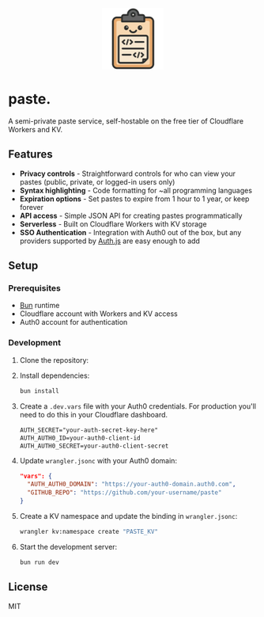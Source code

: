 <p align="center">
   <img src="src/lib/assets/logo.webp" height="125px">
</p>

# paste.

A semi-private paste service, self-hostable on the free tier of Cloudflare Workers and KV.

## Features

- **Privacy controls** - Straightforward controls for who can view your pastes (public, private, or logged-in users only)
- **Syntax highlighting** - Code formatting for ~all programming languages
- **Expiration options** - Set pastes to expire from 1 hour to 1 year, or keep forever
- **API access** - Simple JSON API for creating pastes programmatically
- **Serverless** - Built on Cloudflare Workers with KV storage
- **SSO Authentication** - Integration with Auth0 out of the box, but any providers supported by [Auth.js](https://authjs.dev/) are easy enough to add

## Setup

### Prerequisites

- [Bun](https://bun.sh) runtime
- Cloudflare account with Workers and KV access
- Auth0 account for authentication

### Development

1. Clone the repository:
2. Install dependencies:
   ```bash
   bun install
   ```

3. Create a `.dev.vars` file with your Auth0 credentials. For production you'll need to do this in your Cloudflare dashboard.
   ```
   AUTH_SECRET="your-auth-secret-key-here"
   AUTH_AUTH0_ID=your-auth0-client-id
   AUTH_AUTH0_SECRET=your-auth0-client-secret
   ```

4. Update `wrangler.jsonc` with your Auth0 domain:
   ```json
   "vars": {
     "AUTH_AUTH0_DOMAIN": "https://your-auth0-domain.auth0.com",
     "GITHUB_REPO": "https://github.com/your-username/paste"
   }
   ```

5. Create a KV namespace and update the binding in `wrangler.jsonc`:
   ```bash
   wrangler kv:namespace create "PASTE_KV"
   ```

6. Start the development server:
   ```bash
   bun run dev
   ```

## License

MIT